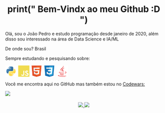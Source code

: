 <h1 align="center">print(" Bem-Vindx ao meu Github :D ")</h1> 
<p> Olá, sou o João Pedro e estudo programação desde janeiro de 2020, além disso sou interessado na área de Data Science e IA/ML </p>
<p> De onde sou? Brasil </p>
<p> Sempre estudando e pesquisando sobre: <p>
<img align="center" alt="PY" height="37" src="https://raw.githubusercontent.com/devicons/devicon/master/icons/python/python-original.svg">
<img align="center" alt="JS" height="37" src="https://raw.githubusercontent.com/devicons/devicon/master/icons/javascript/javascript-plain.svg">
<img align="center" alt="HTML" height="37" src="https://raw.githubusercontent.com/devicons/devicon/master/icons/html5/html5-original.svg">
<img align="center" alt="CSS" height="37"  src="https://raw.githubusercontent.com/devicons/devicon/master/icons/css3/css3-original.svg">
<img align="center" alt="JAVA" height="37"  src="https://raw.githubusercontent.com/devicons/devicon/master/icons/java/java-plain.svg">
<br>
<p> Você me encontra aqui no GitHub mas também estou no <a href="https://www.codewars.com/users/Joao-Pedro-MW"> Codewars: </p>
<img src="https://www.codewars.com/users/Joao-Pedro-MW/badges/large" height=30> 
<br><br>
<div align="center">
<img height="180em" src="https://github-readme-stats.vercel.app/api?username=Joao-Pedro-MW&show_icons=true&theme=codeSTACKr&include_all_commits=true">
<img height="180em" src="https://github-readme-stats.vercel.app/api/top-langs/?username=Joao-Pedro-MW&layout=compact&langs_count=7&theme=codeSTACKr">
</div>
